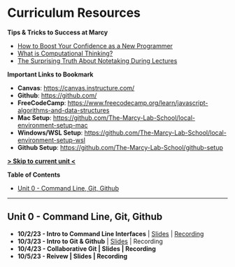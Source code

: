 # Curriculum Resources

**Tips & Tricks to Success at Marcy**

- [How to Boost Your Confidence as a New Programmer](https://marcylabschool.notion.site/marcylabschool/How-to-Boost-Your-Confidence-as-a-New-Programmer-3e08b5dc231444adb5770228696041ac)
- [What is Computational Thinking?](https://youtu.be/qbnTZCj0ugI)
- [The Surprising Truth About Notetaking During Lectures](https://www.youtube.com/watch?v=cRQqH18wJgw&ab_channel=BenjaminKeep%2CPhD%2CJD)

**Important Links to Bookmark**

- **Canvas**: https://canvas.instructure.com/
- **Github**: https://github.com/
- **FreeCodeCamp**: https://www.freecodecamp.org/learn/javascript-algorithms-and-data-structures
- **Mac Setup**: https://github.com/The-Marcy-Lab-School/local-environment-setup-mac
- **Windows/WSL Setup**: https://github.com/The-Marcy-Lab-School/local-environment-setup-wsl
- **Github Setup**: https://github.com/The-Marcy-Lab-School/github-setup

**[> Skip to current unit <](#unit-0---command-line-git-github)**

**Table of Contents**

- [Unit 0 - Command Line, Git, Github](#unit-0---command-line-git-github)

---

## Unit 0 - Command Line, Git, Github

- **10/2/23 - Intro to Command Line Interfaces** | [Slides](https://shorturl.at/dsxYZ) | [Recording](https://us02web.zoom.us/rec/share/BGNxtGLjsHWCh-bsEIHZHy_4JwXcU0kWeCkKIorXZ3Iv2gKL0HhBWBurKStmwfxQ.m6loHT5GXqxQ68r3)
- **10/3/23 - Intro to Git & Github** | [Slides](https://docs.google.com/presentation/d/1ZJZB_i15KlU1h6fO_3Up50PFv_c6juj5oRCCIhChK2o/edit?usp=sharing) | Recording
- **10/4/23 - Collaborative Git | Slides | Recording**
- **10/5/23 - Reivew | Slides | Recording**
